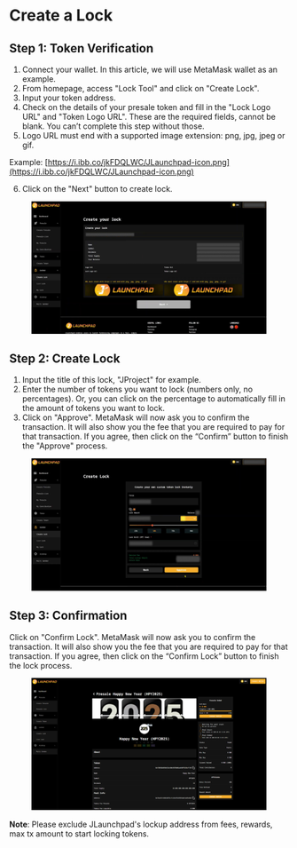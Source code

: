 # Create a Lock

## Step 1: Token Verification

1. Connect your wallet. In this article, we will use MetaMask wallet as an example.
2. From homepage, access "Lock Tool" and click on "Create Lock".
3. Input your token address.
4. Check on the details of your presale token and fill in the "Lock Logo URL" and "Token Logo URL". These are the required fields, cannot be blank. You can’t complete this step without those.&#x20;
5. Logo URL must end with a supported image extension: png, jpg, jpeg or gif.&#x20;

&#x20;       Example: [https://i.ibb.co/jkFDQLWC/JLaunchpad-icon.png](https://i.ibb.co/jkFDQLWC/JLaunchpad-icon.png)

6. Click on the "Next" button to create lock.

<figure><img src="../../../.gitbook/assets/Lock-Create-1.jpg" alt=""><figcaption></figcaption></figure>

## Step 2: Create Lock

1. Input the title of this lock, "JProject" for example.
2. Enter the number of tokens you want to lock (numbers only, no percentages). Or, you can click on the percentage to automatically fill in the amount of tokens you want to lock.
3. Click on "Approve". MetaMask will now ask you to confirm the transaction. It will also show you the fee that you are required to pay for that transaction. If you agree, then click on the “Confirm” button to finish the "Approve" process.

<figure><img src="../../../.gitbook/assets/Lock-Create-2.jpg" alt=""><figcaption></figcaption></figure>

## Step 3: Confirmation

Click on "Confirm Lock". MetaMask will now ask you to confirm the transaction. It will also show you the fee that you are required to pay for that transaction. If you agree, then click on the “Confirm Lock” button to finish the lock process.

<figure><img src="../../../.gitbook/assets/JLaunchpad-3.png" alt=""><figcaption></figcaption></figure>

**Note**: Please exclude JLaunchpad's lockup address from fees, rewards, max tx amount to start locking tokens.
